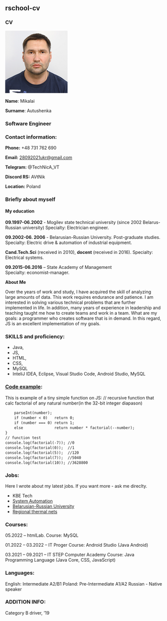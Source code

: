 ## **rschool-cv**

### **CV**

![](https://github.com/AvtNic/rsschool-cv/blob/gh-pages/photo.png)

 **Name**: Mikalai

 **Surname**: Autushenka 

### **Software Engineer**
### **Contact information:**

**Phone:** +48 731 762 690

**Email:** [28092021ukr@gmail.com](28092021ukr@gmail.com)

**Telegram:** @TechNicA_VT

**Discord RS:** AVtNik 

**Location:** Poland

### **Briefly about myself**

#### **My education**

**09.1997-06.2002**  - Mogilev state technical university (since 2002 Belarus-Russian university)
Specialty: Electrician engineer.

**09.2002-06. 2006** - Belarusian-Russian University. Post-graduate studies.
Specialty: Electric drive & automation of industrial equipment. 

**Cand.Tech.Sci** (received in 2010), **docent** (received in 2016).
Specialty: Electrical systems.

**09.2015-06.2016**  –  State Academy of Management  
Specialty: economist-manager.

**About Me**

Over the years of work and study, I have acquired the skill of analyzing large amounts of data. This work requires endurance and patience. I am interested in solving various technical problems that are further implemented in life. In addition, many years of experience in leadership and teaching taught me how to create teams and work in a team.
What are my goals: a programmer who creates software that is in demand. In this regard, JS is an excellent implementation of my goals.

### **SKILLS and proficiency:**
*	Java,
*   JS, 
*	HTML, 
*	CSS, 
*	MySQL
*	InteliJ IDEA, Eclipse, Visual Studio Code, Android Studio, MySQL

### **[Code example](raynaldstar.github.io):**
This is example of a tiny simple function on JS:
// recursive function that calc factorial of any natural number(in the 32-bit integer diapason)
```function factorial(number){
    parseInt(number);
    if (number < 0)   return 0;
    if (number === 0) return 1;
    else              return number * factorial(--number);
}
// function test
console.log(factorial(-7)); //0
console.log(factorial(0));  //1
console.log(factorial(5));  //120
console.log(factorial(7));  //5040
console.log(factorial(10)); //3628800
```
### **Jobs:**
Here I wrote about my latest jobs. If you want more - ask me direclty.

*   KBE Tech
*   [System Automation](https://xn--80aaag0afc1ar3bd5c8g.xn--90ais/) 
*   [Belarusian-Russian University](http://bru.by/)
*   [Regional thermal nets](https://www.energo.by/)

### **Courses:**
05.2022 – htmlLab. 
Course: MySQL

01.2022 – 03.2022 – IT Proger
Course: Android Studio (Java Android)

03.2021 – 09.2021 – IT STEP Computer Academy
Course: Java Programming Language (Java Core, CSS, JavaScript)

### **Languages:**
English: Intermediate A2/B1
Poland:  Pre-Intermediate A1/A2
Russian - Native speaker
 

### **ADDITION INFO:**
Category B driver, ’19
